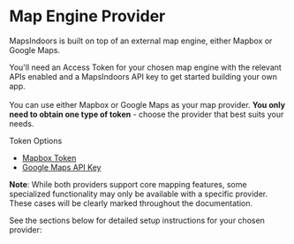 # Map Engine Provider

MapsIndoors is built on top of an external map engine, either Mapbox or Google Maps.&#x20;

You'll need an Access Token for your chosen map engine with the relevant APIs enabled and a MapsIndoors API key to get started building your own app.\
\
You can use either Mapbox or Google Maps as your map provider. **You only need to obtain one type of token** - choose the provider that best suits your needs.

Token Options

* [Mapbox Token](option-1-get-your-mapbox-access-token.md)
* [Google Maps API Key](option-2-get-your-google-maps-api-keys.md)

**Note**: While both providers support core mapping features, some specialized functionality may only be available with a specific provider. These cases will be clearly marked throughout the documentation.

See the sections below for detailed setup instructions for your chosen provider:
